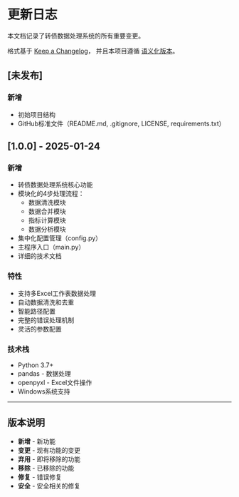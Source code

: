 # 更新日志

本文档记录了转债数据处理系统的所有重要变更。

格式基于 [Keep a Changelog](https://keepachangelog.com/zh-CN/1.0.0/)，
并且本项目遵循 [语义化版本](https://semver.org/lang/zh-CN/)。

## [未发布]

### 新增
- 初始项目结构
- GitHub标准文件（README.md, .gitignore, LICENSE, requirements.txt）

## [1.0.0] - 2025-01-24

### 新增
- 转债数据处理系统核心功能
- 模块化的4步处理流程：
  - 数据清洗模块
  - 数据合并模块
  - 指标计算模块
  - 数据分析模块
- 集中化配置管理（config.py）
- 主程序入口（main.py）
- 详细的技术文档

### 特性
- 支持多Excel工作表数据处理
- 自动数据清洗和去重
- 智能路径配置
- 完整的错误处理机制
- 灵活的参数配置

### 技术栈
- Python 3.7+
- pandas - 数据处理
- openpyxl - Excel文件操作
- Windows系统支持

---

## 版本说明

- **新增** - 新功能
- **变更** - 现有功能的变更
- **弃用** - 即将移除的功能
- **移除** - 已移除的功能
- **修复** - 错误修复
- **安全** - 安全相关的修复